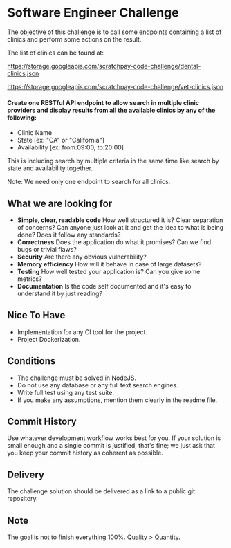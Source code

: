 # Software Engineer Challenge

The objective of this challenge is to call some endpoints containing a list of clinics and perform some actions on the result.


The list of clinics can be found at:

https://storage.googleapis.com/scratchpay-code-challenge/dental-clinics.json

https://storage.googleapis.com/scratchpay-code-challenge/vet-clinics.json


#### Create one RESTful API endpoint to **allow search** in multiple clinic providers and display results from all the available clinics by any of the following:

- Clinic Name
- State [ex: "CA" or "California"]
- Availability [ex: from:09:00, to:20:00]

This is including search by multiple criteria in the same time like search by state and availability together.

Note: We need only one endpoint to search for all clinics.

## What we are looking for

- **Simple, clear, readable code** How well structured it is? Clear separation of concerns? Can anyone just look at it and get the idea to
what is being done? Does it follow any standards?
- **Correctness** Does the application do what it promises? Can we find bugs or trivial flaws?
- **Security** Are there any obvious vulnerability?
- **Memory efficiency** How will it behave in case of large datasets?
- **Testing** How well tested your application is? Can you give some metrics?
- **Documentation** Is the code self documented and it's easy to understand it by just reading? 

## Nice To Have
- Implementation for any CI tool for the project.
- Project Dockerization.

## Conditions
- The challenge must be solved in NodeJS.
- Do not use any database or any full text search engines.
- Write full test using any test suite.
- If you make any assumptions, mention them clearly in the readme file.

## Commit History
Use whatever development workflow works best for you. If your solution is small enough and a single commit is justified, that's fine; we just ask that you keep your commit history as coherent as possible.

## Delivery
The challenge solution should be delivered as a link to a public git repository.


## Note
The goal is not to finish everything 100%. Quality > Quantity.

